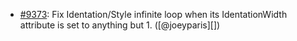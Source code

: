 * [#9373](https://github.com/rubocop-hq/rubocop/issues/9373): Fix Identation/Style infinite loop when its IdentationWidth attribute is set to anything but 1. ([@joeyparis][])
